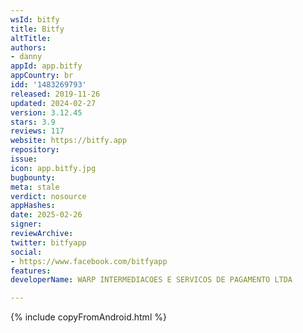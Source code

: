 ```yaml
---
wsId: bitfy
title: Bitfy
altTitle: 
authors:
- danny
appId: app.bitfy
appCountry: br
idd: '1483269793'
released: 2019-11-26
updated: 2024-02-27
version: 3.12.45
stars: 3.9
reviews: 117
website: https://bitfy.app
repository: 
issue: 
icon: app.bitfy.jpg
bugbounty: 
meta: stale
verdict: nosource
appHashes: 
date: 2025-02-26
signer: 
reviewArchive: 
twitter: bitfyapp
social:
- https://www.facebook.com/bitfyapp
features: 
developerName: WARP INTERMEDIACOES E SERVICOS DE PAGAMENTO LTDA

---
```


{% include copyFromAndroid.html %}
